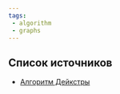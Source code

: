 ```yaml
---
tags:
 - algorithm
 - graphs
---
```


## Список источников

- [Алгоритм Дейкстры](https://ru.wikipedia.org/wiki/Алгоритм_Дейкстры)